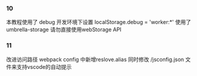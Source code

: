 ### 10

本教程使用了 debug   开发环境下设置  localStorage.debug = 'worker:*'
使用了 umbrella-storage 请勿直接使用webStorage API


### 11
 改进访问路径
 webpack config 中新增reslove.alias  同时修改 /jsconfig.json 文件来支持vscode的自动提示
 
